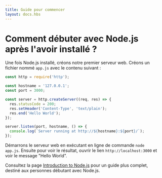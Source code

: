 ```yaml
---
title: Guide pour commencer
layout: docs.hbs
---
```


# Comment débuter avec Node.js après l'avoir installé ?

Une fois Node.js installé, créons notre premier serveur web. Créons un fichier nommé `app.js` avec le contenu suivant :

```javascript
const http = require('http');

const hostname = '127.0.0.1';
const port = 3000;

const server = http.createServer((req, res) => {
  res.statusCode = 200;
  res.setHeader('Content-Type', 'text/plain');
  res.end('Hello World');
});

server.listen(port, hostname, () => {
  console.log(`Server running at http://${hostname}:${port}/`);
});
```

Démarrons le serveur web en exécutant en ligne de commande `node app.js`. Ensuite pour voir le résultat, ouvrir le lien `http://localhost:3000` et voir le message "Hello World".

Consultez la page [Introduction to Node.js](https://nodejs.dev/) pour un guide plus complet, destiné aux personnes débutant avec Node.js.
